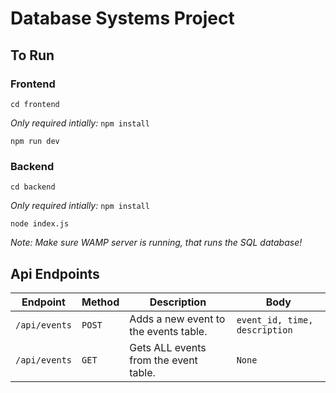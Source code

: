 # Database Systems Project

## To Run

### Frontend

`cd frontend`

_Only required intially:_
`npm install`

`npm run dev`

### Backend

`cd backend`

_Only required intially:_
`npm install`

`node index.js`

_Note: Make sure WAMP server is running, that runs the SQL database!_

## Api Endpoints

| Endpoint      | Method | Description                           | Body                          |
| ------------- | ------ | ------------------------------------- | ----------------------------- |
| `/api/events` | `POST` | Adds a new event to the events table. | `event_id, time, description` |
| `/api/events` | `GET`  | Gets ALL events from the event table. | `None`                        |
